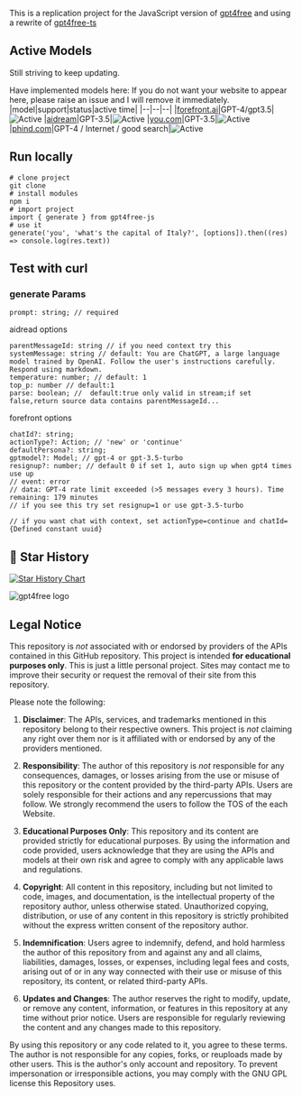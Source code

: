 This is a replication project for the JavaScript version of [gpt4free](https://github.com/xtekky/gpt4free) and using a rewrite of [gpt4free-ts](xiangsx/gpt4free-ts)

## Active Models

Still striving to keep updating.

Have implemented models here:
If you do not want your website to appear here, please raise an issue and I will remove it immediately.
|model|support|status|active time|
|--|--|--|
|[forefront.ai](forefront.ai)|GPT-4/gpt3.5|![Active](https://img.shields.io/badge/Active-brightgreen)
|[aidream](http://aidream.cloud)|GPT-3.5|![Active](https://img.shields.io/badge/Active-brightgreen)
|[you.com](you.com)|GPT-3.5|![Active](https://img.shields.io/badge/Active-brightgreen)
|[phind.com](https://www.phind.com/)|GPT-4 / Internet / good search|![Active](https://img.shields.io/badge/Active-grey)

## Run locally

```shell
# clone project
git clone
# install modules
npm i
# import project
import { generate } from gpt4free-js
# use it
generate('you', 'what's the capital of Italy?', [options]).then((res) => console.log(res.text))
```

## Test with curl

### generate Params

```
prompt: string; // required
```

aidread options

```
parentMessageId: string // if you need context try this
systemMessage: string // default: You are ChatGPT, a large language model trained by OpenAI. Follow the user's instructions carefully. Respond using markdown.
temperature: number; // default: 1
top_p: number // default:1
parse: boolean; //  default:true only valid in stream;if set false,return source data contains parentMessageId...
```

forefront options

```
chatId?: string;
actionType?: Action; // 'new' or 'continue'
defaultPersona?: string;
gptmodel?: Model; // gpt-4 or gpt-3.5-turbo
resignup?: number; // default 0 if set 1, auto sign up when gpt4 times use up
// event: error
// data: GPT-4 rate limit exceeded (>5 messages every 3 hours). Time remaining: 179 minutes
// if you see this try set resignup=1 or use gpt-3.5-turbo

// if you want chat with context, set actionType=continue and chatId={Defined constant uuid}
```

## 🌟 Star History

[![Star History Chart](https://api.star-history.com/svg?repos=thaon/gpt4free-js&type=Date)](https://star-history.com/#thaon/gpt4free-js&&type=Date)

<img alt="gpt4free logo" src="https://user-images.githubusercontent.com/98614666/233799515-1a7cb6a3-b17f-42c4-956d-8d2a0664466f.png">

## Legal Notice <a name="legal-notice"></a>

This repository is _not_ associated with or endorsed by providers of the APIs contained in this GitHub repository. This
project is intended **for educational purposes only**. This is just a little personal project. Sites may contact me to
improve their security or request the removal of their site from this repository.

Please note the following:

1. **Disclaimer**: The APIs, services, and trademarks mentioned in this repository belong to their respective owners.
   This project is _not_ claiming any right over them nor is it affiliated with or endorsed by any of the providers
   mentioned.

2. **Responsibility**: The author of this repository is _not_ responsible for any consequences, damages, or losses
   arising from the use or misuse of this repository or the content provided by the third-party APIs. Users are solely
   responsible for their actions and any repercussions that may follow. We strongly recommend the users to follow the
   TOS of the each Website.

3. **Educational Purposes Only**: This repository and its content are provided strictly for educational purposes. By
   using the information and code provided, users acknowledge that they are using the APIs and models at their own risk
   and agree to comply with any applicable laws and regulations.

4. **Copyright**: All content in this repository, including but not limited to code, images, and documentation, is the
   intellectual property of the repository author, unless otherwise stated. Unauthorized copying, distribution, or use
   of any content in this repository is strictly prohibited without the express written consent of the repository
   author.

5. **Indemnification**: Users agree to indemnify, defend, and hold harmless the author of this repository from and
   against any and all claims, liabilities, damages, losses, or expenses, including legal fees and costs, arising out of
   or in any way connected with their use or misuse of this repository, its content, or related third-party APIs.

6. **Updates and Changes**: The author reserves the right to modify, update, or remove any content, information, or
   features in this repository at any time without prior notice. Users are responsible for regularly reviewing the
   content and any changes made to this repository.

By using this repository or any code related to it, you agree to these terms. The author is not responsible for any
copies, forks, or reuploads made by other users. This is the author's only account and repository. To prevent
impersonation or irresponsible actions, you may comply with the GNU GPL license this Repository uses.
